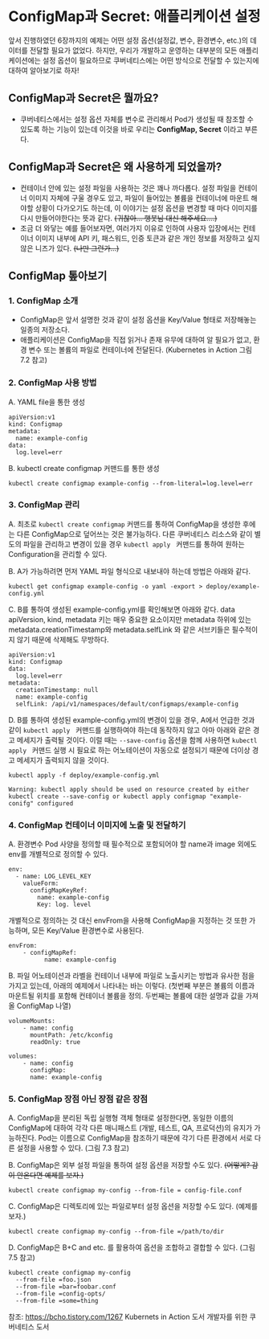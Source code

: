 # ConfigMap과 Secret: 애플리케이션 설정

앞서 진행하였던 6장까지의 예제는 어떤 설정 옵션(설정값, 변수, 환경변수, etc.)의 데이터를 전달할 필요가 없었다.
하지만, 우리가 개발하고 운영하는 대부분의 모든 애플리케이션에는 설정 옵션이 필요하므로 쿠버네티스에는 어떤 방식으로 전달할 수 있는지에 대하여 알아보기로 하자!

## ConfigMap과 Secret은 뭘까요?
- 쿠버네티스에서는 설정 옵션 자체를 변수로 관리해서 Pod가 생성될 때 참조할 수 있도록 하는 기능이 있는데 이것을 바로 우리는 **ConfigMap, Secret** 이라고 부른다. 

## ConfigMap과 Secret은 왜 사용하게 되었을까?   
- 컨테이너 안에 있는 설정 파일을 사용하는 것은 꽤나 까다롭다. 설정 파일을 컨테이너 이미지 자체에 구울 경우도 있고, 파일이 들어있는 볼륨을 컨테이너에 마운트 해야할 상황이 다가오기도 하는데, 이 이야기는 설정 옵션을 변경할 때 마다 이미지를 다시 만들어야한다는 뜻과 같다. ~~(귀찮아... 행봇님 대신 해주세요....)~~
- 조금 더 와닿는 예를 들어보자면, 여러가지 이유로 인하여 사용자 입장에서는 컨테이너 이미지 내부에 API 키, 패스워드, 인증 토큰과 같은 개인 정보를 저장하고 싶지 않은 니즈가 있다. ~~(나만 그런가...)~~

## ConfigMap 톺아보기
### 1. ConfigMap 소개 
- ConfigMap은 앞서 설명한 것과 같이 설정 옵션을 Key/Value 형태로 저장해놓는 일종의 저장소다.
- 애플리케이션은 ConfigMap을 직접 읽거나 존재 유무에 대하여 알 필요가 없고, 환경 변수 또는 볼륨의 파일로 컨테이너에 전달된다. (Kubernetes in Action 그림 7.2 참고)
### 2. ConfigMap 사용 방법
A. YAML file을 통한 생성
```
apiVersion:v1
kind: Configmap
metadata:
  name: example-config
data:
  log.level=err
```
B. kubectl create configmap 커맨드를 통한 생성
```
kubectl create configmap example-config --from-literal=log.level=err
```
### 3. ConfigMap 관리
A. 최초로 ```kubectl create configmap``` 커맨드를 통하여 ConfigMap을 생성한 후에는 다른 ConfigMap으로 덮어쓰는 것은 불가능하다. 다른 쿠버네티스 리소스와 같이 별도의 파일을 관리하고 변경이 있을 경우 ```kubectl apply ``` 커맨드를 통하여 원하는 Configuration을 관리할 수 있다.

B. A가 가능하려면 먼저 YAML 파일 형식으로 내보내야 하는데 방법은 아래와 같다. 
```
kubectl get configmap example-config -o yaml -export > deploy/example-config.yml
```

C. B를 통하여 생성된 example-config.yml를 확인해보면 아래와 같다.
data apiVersion, kind, metadata 키는 매우 중요한 요소이지만 metadata 하위에 있는 metadata.creationTimestamp와 metadata.selfLink 와 같은 서브키들은 필수적이지 않기 때문에 삭제해도 무방하다.
```
apiVersion:v1
kind: Configmap
data:
  log.level=err
metadata:
  creationTimestamp: null
  name: example-config
  selfLink: /api/v1/namespaces/default/configmaps/example-config
```

D. B를 통하여 생성된 example-config.yml의 변경이 있을 경우, A에서 언급한 것과 같이 ```kubectl apply ``` 커맨드를 실행하여야 하는데 동작하지 않고 아마 아래와 같은 경고 메세지가 출력될 것이다. 이럴 때는 ```--save-config``` 옵션을 함께 사용하면 ```kubectl apply ``` 커맨드 실행 시 필요로 하는 어노테이션이 자동으로 설정되기 때문에 더이상 경고 메세지가 출력되지 않을 것이다.
```
kubectl apply -f deploy/example-config.yml

Warning: kubectl apply should be used on resource created by either kubectl create --save-config or kubectl apply configmap "example-conifg" configured
```

### 4. ConfigMap 컨테이너 이미지에 노출 및 전달하기
A. 환경변수
Pod 사양을 정의할 때 필수적으로 포함되어야 할 name과 image 외에도 env를 개별적으로 정의할 수 있다. 
```
env:
  - name: LOG_LEVEL_KEY
    valueForm:
      configMapKeyRef:
        name: example-config
        Key: log. level
```

개별적으로 정의하는 것 대신 envFrom을 사용해 ConfigMap을 지정하는 것 또한 가능하며, 모든 Key/Value 환경변수로 사용된다.
```
envFrom:
    - configMapRef:
          name: example-config
```
B. 파일
어노테이션과 라벨을 컨테이너 내부에 파일로 노출시키는 방법과 유사한 점을 가지고 있는데, 아래의 예제에서 나타내는 바는 이렇다. (첫번째 부분은 볼륨의 이름과 마운트될 위치를 포함해 컨테이너 볼륨을 정의. 두번째는 볼륨에 대한 설명과 값을 가져올 ConfigMap 나열)
```
volumeMounts:
    - name: config
      mountPath: /etc/kconfig
      readOnly: true
```
```
volumes:
    - name: config
      configMap:
      name: example-config
```
### 5. ConfigMap 장점 아닌 장점 같은 장점
A. ConfigMap을 분리된 독립 실행형 객체 형태로 설정한다면, 동일한 이름의 ConfigMap에 대하여 각각 다른 매니패스트 (개발, 테스트, QA, 프로덕션)의 유지가 가능하진다. Pod는 이름으로 ConfigMap을 참조하기 때문에 각기 다른 환경에서 서로 다른 설정을 사용할 수 있다. (그림 7.3 참고)

B. ConfigMap은 외부 설정 파일을 통하여 설정 옵션을 저장할 수도 있다. ~~(어떻게? 감이 안온다면 예제를 보자.)~~
```
kubectl create configmap my-config --from-file = config-file.conf
```

C. ConfigMap은 디렉토리에 있는 파일로부터 설정 옵션을 저장할 수도 있다. (예제를 보자.)
```
kubectl create configmap my-config --from-file =/path/to/dir
```

D. ConfigMap은 B+C and etc. 를 활용하여 옵션을 조합하고 결합할 수 있다. (그림 7.5 참고)
```
kubectl create configmap my-config 
  --from-file =foo.json
  --from-file =bar=foobar.conf
  --from-file =config-opts/
  --from-file =some=thing
```



참조:
https://bcho.tistory.com/1267
Kubernets in Action 도서
개발자를 위한 쿠버네티스 도서
